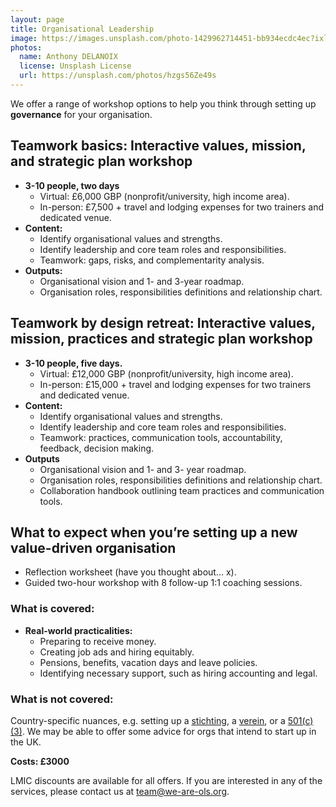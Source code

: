 ```yaml
---
layout: page
title: Organisational Leadership
image: https://images.unsplash.com/photo-1429962714451-bb934ecdc4ec?ixlib=rb-1.2.1&ixid=MnwxMjA3fDB8MHxwaG90by1wYWdlfHx8fGVufDB8fHx8&auto=format&fit=crop&w=1650&q=80
photos:
  name: Anthony DELANOIX
  license: Unsplash License
  url: https://unsplash.com/photos/hzgs56Ze49s
---
```


We offer a range of workshop options to help you think through setting up **governance** for your organisation.

## Teamwork basics: Interactive values, mission, and strategic plan workshop
* **3-10 people, two days**
  * Virtual:  £6,000 GBP (nonprofit/university, high income area).
  * In-person: £7,500 + travel and lodging expenses for two trainers and dedicated venue.
* **Content:**   
  * Identify organisational values and strengths. 
  * Identify leadership and core team roles and responsibilities.
  * Teamwork: gaps, risks, and complementarity analysis.
* **Outputs:**
  * Organisational vision and 1- and 3-year roadmap.
  * Organisation roles, responsibilities definitions and relationship chart.


## Teamwork by design retreat: Interactive values, mission, practices and strategic plan workshop 
* **3-10 people, five days.**
  * Virtual: £12,000 GBP (nonprofit/university, high income area).
  * In-person: £15,000 + travel and lodging expenses for two trainers and dedicated venue.
* **Content:**
  * Identify organisational values and strengths. 
  * Identify leadership and core team roles and responsibilities.
  * Teamwork: practices, communication tools, accountability, feedback, decision making.
* **Outputs**
  * Organisational vision and 1- and 3- year roadmap.
  * Organisation roles, responsibilities definitions and relationship chart.
  * Collaboration handbook outlining team practices and communication tools.

##  What to expect when you’re setting up a new value-driven organisation
* Reflection worksheet (have you thought about… x).
* Guided two-hour workshop with 8 follow-up 1:1 coaching sessions.
  
### What is covered: 
* **Real-world practicalities:**
  * Preparing to receive money.
  * Creating job ads and hiring equitably. 
  * Pensions, benefits, vacation days and leave policies.
  * Identifying necessary support, such as hiring accounting and legal.

### What is not covered: 
Country-specific nuances, e.g. setting up a [stichting](https://en.wikipedia.org/wiki/Stichting), a [verein](https://en.wikipedia.org/wiki/Swiss_association), or a [501(c)(3)](https://en.wikipedia.org/wiki/501(c)(3)_organization). We may be able to offer some advice for orgs that intend to start up in the UK. 

**Costs: £3000**

LMIC discounts are available for all offers. If you are interested in any of the services, please contact us at team@we-are-ols.org. 
